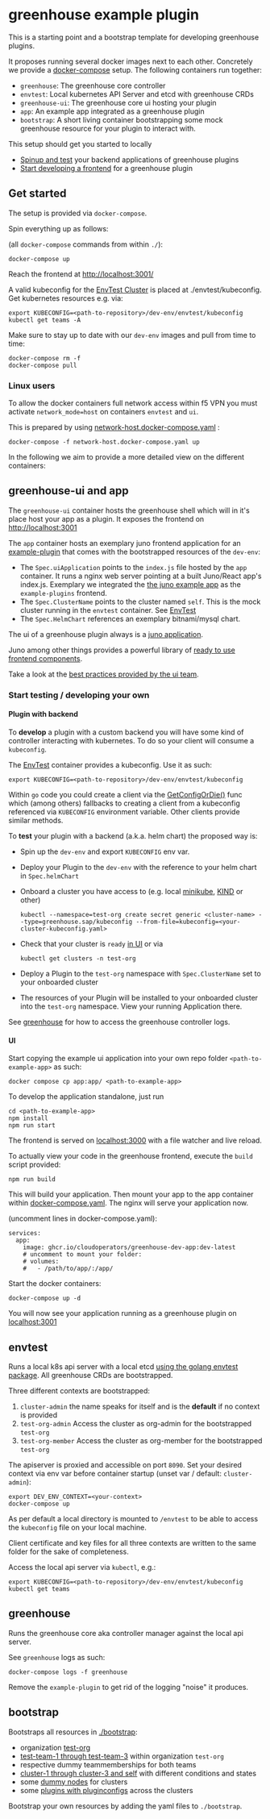 # greenhouse example plugin

This is a starting point and a bootstrap template for developing greenhouse
plugins.

It proposes running several docker images next to each other. Concretely we provide a [docker-compose](docker-compose.yml) setup.
The following containers run together:

- `greenhouse`: The greenhouse core controller
- `envtest`: Local kubernetes API Server and etcd with greenhouse CRDs
- `greenhouse-ui`: The greenhouse core ui hosting your plugin
- `app`: An example app integrated as a greenhouse plugin
- `bootstrap`: A short living container bootstrapping some mock greenhouse resource for your plugin to interact with.

This setup should get you started to locally

- [Spinup and test](#plugin-with-backend) your backend applications of greenhouse plugins
- [Start developing a frontend](#ui) for a greenhouse plugin

## Get started

The setup is provided via `docker-compose`.

Spin everything up as follows:

(all `docker-compose` commands from within `./`):

```
docker-compose up
```

Reach the frontend at [http://localhost:3001/](http://localhost:3001/)

A valid kubeconfig for the [EnvTest Cluster](#envtest) is placed at ./envtest/kubeconfig.
Get kubernetes resources e.g. via:

```
export KUBECONFIG=<path-to-repository>/dev-env/envtest/kubeconfig
kubectl get teams -A
```

Make sure to stay up to date with our `dev-env` images and pull from time to time:

```
docker-compose rm -f
docker-compose pull
```

### Linux users

To allow the docker containers full network access within f5 VPN you must activate `network_mode=host` on containers `envtest` and `ui`.

This is prepared by using [network-host.docker-compose.yaml](./network-host.docker-compose.yml) :

```
docker-compose -f network-host.docker-compose.yaml up
```

In the following we aim to provide a more detailed view on the different containers:

## greenhouse-ui and app

The `greenhouse-ui` container hosts the greenhouse shell which will in it's place host your app as a plugin. It exposes the frontend on [http://localhost:3001](http://localhost:3001)

The `app` container hosts an exemplary juno frontend application for an [example-plugin](./bootstrap/example-plugin.yaml) that comes with the bootstrapped resources of the `dev-env`:

- The `Spec.uiApplication` points to the `index.js` file hosted by the `app` container. It runs a nginx web server pointing at a built Juno/React app's index.js. Exemplary we integrated the [the juno example app](https://github.com/sapcc/juno/tree/main/apps/exampleapp) as the `example-plugins` frontend.
- The `Spec.ClusterName` points to the cluster named `self`. This is the mock cluster running in the `envtest` container. See [EnvTest](#envtest)
- The `Spec.HelmChart` references an exemplary bitnami/mysql chart.

The ui of a greenhouse plugin always is a [juno application](https://github.com/sapcc/juno/blob/main/docs/build_and_host_app.md).

Juno among other things provides a powerful library of [ready to use frontend components](https://ui.juno.global.cloud.sap/?path=/story/components-badge--default).

Take a look at the [best practices provided by the ui team](https://ui-team.global.cloud.sap/docs/projects/juno/bestpractices/).

### Start testing / developing your own

#### Plugin with backend

To **develop** a plugin with a custom backend you will have some kind of controller interacting with kubernetes. To do so your client will consume a `kubeconfig`.

The [EnvTest](#envtest) container provides a kubeconfig. Use it as such:

```
export KUBECONFIG=<path-to-repository>/dev-env/envtest/kubeconfig
```

Within `go` code you could create a client via the [GetConfigOrDie()](https://pkg.go.dev/sigs.k8s.io/controller-runtime/pkg/client/config#GetConfigOrDie) func which (among others) fallbacks to creating a client from a kubeconfig referenced via `KUBECONFIG` environment variable. Other clients provide similar methods.

To **test** your plugin with a backend (a.k.a. helm chart) the proposed way is:

- Spin up the `dev-env` and export `KUBECONFIG` env var.
- Deploy your Plugin to the `dev-env` with the reference to your helm chart in `Spec.helmChart`
- Onboard a cluster you have access to (e.g. local [minikube](https://minikube.sigs.k8s.io/docs/start/), [KIND](https://kind.sigs.k8s.io/docs/user/quick-start/) or other)

  ```
  kubectl --namespace=test-org create secret generic <cluster-name> --type=greenhouse.sap/kubeconfig --from-file=kubeconfig=<your-cluster-kubeconfig.yaml>
  ```

- Check that your cluster is `ready` [in UI](<http://localhost:3001/?org=test-org&__s=(greenhouse:(a:greenhouse~Fmanagement),greenhouse~Fmanagement:(a:greenhouse~Fcluster~Fadmin))>) or via
  ```
  kubectl get clusters -n test-org
  ```
- Deploy a Plugin to the `test-org` namespace with `Spec.ClusterName` set to your onboarded cluster
- The resources of your Plugin will be installed to your onboarded cluster into the `test-org` namespace. View your running Application there.

See [greenhouse](#greenhouse) for how to access the greenhouse controller logs.

#### UI

Start copying the example ui application into your own repo folder `<path-to-example-app>` as such:

```
docker compose cp app:app/ <path-to-example-app>
```

To develop the application standalone, just run

```
cd <path-to-example-app>
npm install
npm run start
```

The frontend is served on [localhost:3000](http://localhost:3000) with a file watcher and live reload.

To actually view your code in the greenhouse frontend, execute the `build` script provided:

```
npm run build
```

This will build your application.
Then mount your app to the app container within [docker-compose.yaml](./docker-compose.yml). The nginx will serve your application now.

(uncomment lines in docker-compose.yaml):

```
services:
  app:
    image: ghcr.io/cloudoperators/greenhouse-dev-app:dev-latest
    # uncomment to mount your folder:
    # volumes:
    #   - /path/to/app/:/app/
```

Start the docker containers:

```
docker-compose up -d
```

You will now see your application running as a greenhouse plugin on [localhost:3001](http://localhost:3001)

## envtest

Runs a local k8s api server with a local etcd
[using the golang envtest package](https://pkg.go.dev/sigs.k8s.io/controller-runtime/pkg/envtest).
All greenhouse CRDs are bootstrapped.

Three different contexts are bootstrapped:

1. `cluster-admin` the name speaks for itself and is the **default** if no context is provided
2. `test-org-admin` Access the cluster as org-admin for the bootstrapped
   `test-org`
3. `test-org-member` Access the cluster as org-member for the bootstrapped
   `test-org`

The apiserver is proxied and accessible on port `8090`. Set your desired context via env var before container startup (unset var / default: `cluster-admin`):

```
export DEV_ENV_CONTEXT=<your-context>
docker-compose up
```

As per default a local directory is mounted to `/envtest` to be able to access
the `kubeconfig` file on your local machine.

Client certificate and key files for all three contexts are written to the same folder for the sake of completeness.

Access the local api server via `kubectl`, e.g.:

```
export KUBECONFIG=<path-to-repository>/dev-env/envtest/kubeconfig
kubectl get teams
```

## greenhouse

Runs the greenhouse core aka controller manager against the local api server.

See `greenhouse` logs as such:

```
docker-compose logs -f greenhouse
```

Remove the `example-plugin` to get rid of the logging "noise" it produces.

## bootstrap

Bootstraps all resources in [./bootstrap](./bootstrap):

- organization [test-org](./bootstrap/test-org.yaml)
- [test-team-1 through test-team-3](./bootstrap/teams.yaml) within organization `test-org`
- respective dummy teammemberships for both teams
- [cluster-1 through cluster-3 and self](./bootstrap/clusters.yaml) with different conditions and states
- some [dummy nodes](./bootstrap/nodes.yaml) for clusters
- some [plugins with pluginconfigs](./bootstrap/plugins.yamls) across the clusters

Bootstrap your own resources by adding the yaml files to `./bootstrap`.
